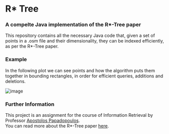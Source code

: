 # R* Tree

### A compelte Java implementation of the R*-Tree paper 

This repository contains all the necessary Java code that, given a set of points in a .osm file and their dimensionality, 
they can be indexed efficiently, as per the R*-Tree paper.

### Example
In the following plot we can see points and how the algorithm puts them together in bounding rectangles, in order for efficient queries, additions and deletions.

![image](https://github.com/lazarosgogos/R-Star-Tree/assets/75678168/6dddd7b3-4c1d-46b6-a8a0-b349b3ad0a1a)

### Further Information

This project is an assignment for the course of Information Retrieval by Professor [Apostolos Papadopoulos](http://delab.csd.auth.gr/~apostol/).  
You can read more about the R*-Tree paper [here](https://infolab.usc.edu/csci599/Fall2001/paper/rstar-tree.pdf).
